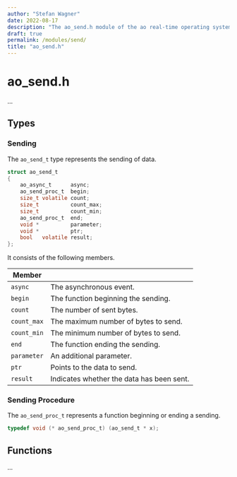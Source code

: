 ```yaml
---
author: "Stefan Wagner"
date: 2022-08-17
description: "The ao_send.h module of the ao real-time operating system."
draft: true
permalink: /modules/send/
title: "ao_send.h"
---
```


# ao_send.h

...

## Types

### Sending

The `ao_send_t` type represents the sending of data.

```c
struct ao_send_t
{
    ao_async_t      async;
    ao_send_proc_t  begin;
    size_t volatile count;
    size_t          count_max;
    size_t          count_min;
    ao_send_proc_t  end;
    void *          parameter;
    void *          ptr;
    bool   volatile result;
};
```

It consists of the following members.

| Member | |
|--------|-|
| `async` | The asynchronous event. |
| `begin` | The function beginning the sending. |
| `count` | The number of sent bytes. |
| `count_max` | The maximum number of bytes to send. |
| `count_min` | The minimum number of bytes to send. |
| `end` | The function ending the sending. |
| `parameter` | An additional parameter. |
| `ptr` | Points to the data to send. |
| `result` | Indicates whether the data has been sent. |

### Sending Procedure

The `ao_send_proc_t` represents a function beginning or ending a sending.

```c
typedef void (* ao_send_proc_t) (ao_send_t * x);
```

## Functions

...
